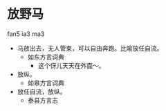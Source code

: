 





# 放野马
fan5 ia3 ma3
+ 马放出去，无人管束，可以自由奔跑。比喻放任自流。
  * 如东方言词典
    - 这个伢儿天天在外面～。
+ 放纵。
  * 如皋方言词典
+ 放任自流，放纵。
  * 泰县方言志
